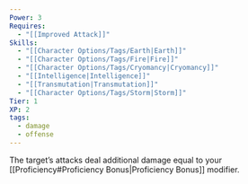 ```yaml
---
Power: 3
Requires:
  - "[[Improved Attack]]"
Skills:
  - "[[Character Options/Tags/Earth|Earth]]"
  - "[[Character Options/Tags/Fire|Fire]]"
  - "[[Character Options/Tags/Cryomancy|Cryomancy]]"
  - "[[Intelligence|Intelligence]]"
  - "[[Transmutation|Transmutation]]"
  - "[[Character Options/Tags/Storm|Storm]]"
Tier: 1
XP: 2
tags:
  - damage
  - offense
---
```


The target’s attacks deal additional damage equal to your [[Proficiency#Proficiency Bonus|Proficiency Bonus]] modifier.